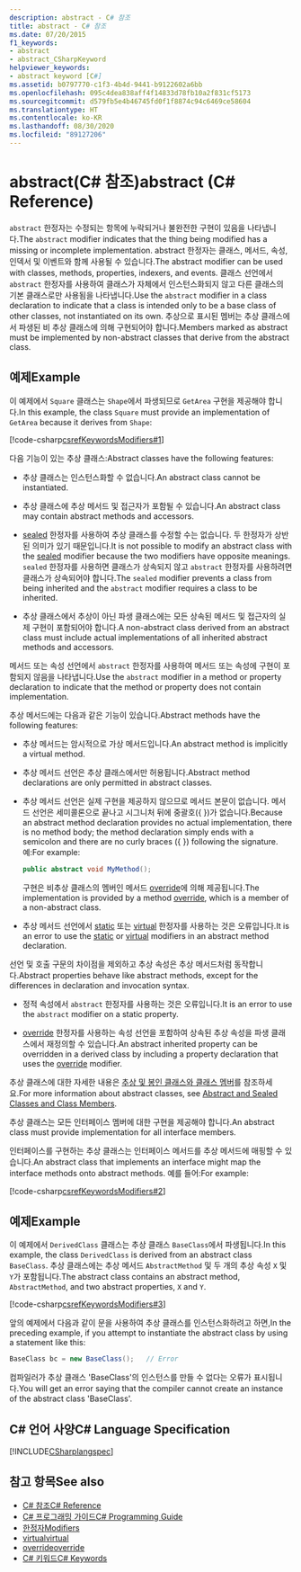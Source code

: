 ```yaml
---
description: abstract - C# 참조
title: abstract - C# 참조
ms.date: 07/20/2015
f1_keywords:
- abstract
- abstract_CSharpKeyword
helpviewer_keywords:
- abstract keyword [C#]
ms.assetid: b0797770-c1f3-4b4d-9441-b9122602a6bb
ms.openlocfilehash: 095c4dea838aff4f14833d78fb10a2f831cf5173
ms.sourcegitcommit: d579fb5e4b46745fd0f1f8874c94c6469ce58604
ms.translationtype: HT
ms.contentlocale: ko-KR
ms.lasthandoff: 08/30/2020
ms.locfileid: "89127206"
---
```

# <a name="abstract-c-reference"></a><span data-ttu-id="cbfdf-103">abstract(C# 참조)</span><span class="sxs-lookup"><span data-stu-id="cbfdf-103">abstract (C# Reference)</span></span>
<span data-ttu-id="cbfdf-104">`abstract` 한정자는 수정되는 항목에 누락되거나 불완전한 구현이 있음을 나타냅니다.</span><span class="sxs-lookup"><span data-stu-id="cbfdf-104">The `abstract` modifier indicates that the thing being modified has a missing or incomplete implementation.</span></span> <span data-ttu-id="cbfdf-105">abstract 한정자는 클래스, 메서드, 속성, 인덱서 및 이벤트와 함께 사용될 수 있습니다.</span><span class="sxs-lookup"><span data-stu-id="cbfdf-105">The abstract modifier can be used with classes, methods, properties, indexers, and events.</span></span> <span data-ttu-id="cbfdf-106">클래스 선언에서 `abstract` 한정자를 사용하여 클래스가 자체에서 인스턴스화되지 않고 다른 클래스의 기본 클래스로만 사용됨을 나타냅니다.</span><span class="sxs-lookup"><span data-stu-id="cbfdf-106">Use the `abstract` modifier in a class declaration to indicate that a class is intended only to be a base class of other classes, not instantiated on its own.</span></span> <span data-ttu-id="cbfdf-107">추상으로 표시된 멤버는 추상 클래스에서 파생된 비 추상 클래스에 의해 구현되어야 합니다.</span><span class="sxs-lookup"><span data-stu-id="cbfdf-107">Members marked as abstract must be implemented by non-abstract classes that derive from the abstract class.</span></span>
  
## <a name="example"></a><span data-ttu-id="cbfdf-108">예제</span><span class="sxs-lookup"><span data-stu-id="cbfdf-108">Example</span></span>  
 <span data-ttu-id="cbfdf-109">이 예제에서 `Square` 클래스는 `Shape`에서 파생되므로 `GetArea` 구현을 제공해야 합니다.</span><span class="sxs-lookup"><span data-stu-id="cbfdf-109">In this example, the class `Square` must provide an implementation of `GetArea` because it derives from `Shape`:</span></span>  
  
 [!code-csharp[csrefKeywordsModifiers#1](~/samples/snippets/csharp/VS_Snippets_VBCSharp/csrefKeywordsModifiers/CS/csrefKeywordsModifiers.cs#1)]
  
 <span data-ttu-id="cbfdf-110">다음 기능이 있는 추상 클래스:</span><span class="sxs-lookup"><span data-stu-id="cbfdf-110">Abstract classes have the following features:</span></span>  
  
- <span data-ttu-id="cbfdf-111">추상 클래스는 인스턴스화할 수 없습니다.</span><span class="sxs-lookup"><span data-stu-id="cbfdf-111">An abstract class cannot be instantiated.</span></span>  
  
- <span data-ttu-id="cbfdf-112">추상 클래스에 추상 메서드 및 접근자가 포함될 수 있습니다.</span><span class="sxs-lookup"><span data-stu-id="cbfdf-112">An abstract class may contain abstract methods and accessors.</span></span>  
  
- <span data-ttu-id="cbfdf-113">[sealed](./sealed.md) 한정자를 사용하여 추상 클래스를 수정할 수는 없습니다. 두 한정자가 상반된 의미가 있기 때문입니다.</span><span class="sxs-lookup"><span data-stu-id="cbfdf-113">It is not possible to modify an abstract class with the [sealed](./sealed.md) modifier because the two modifiers have opposite meanings.</span></span> <span data-ttu-id="cbfdf-114">`sealed` 한정자를 사용하면 클래스가 상속되지 않고 `abstract` 한정자를 사용하려면 클래스가 상속되어야 합니다.</span><span class="sxs-lookup"><span data-stu-id="cbfdf-114">The `sealed` modifier prevents a class from being inherited and the `abstract` modifier requires a class to be inherited.</span></span>  
  
- <span data-ttu-id="cbfdf-115">추상 클래스에서 추상이 아닌 파생 클래스에는 모든 상속된 메서드 및 접근자의 실제 구현이 포함되어야 합니다.</span><span class="sxs-lookup"><span data-stu-id="cbfdf-115">A non-abstract class derived from an abstract class must include actual implementations of all inherited abstract methods and accessors.</span></span>  
  
 <span data-ttu-id="cbfdf-116">메서드 또는 속성 선언에서 `abstract` 한정자를 사용하여 메서드 또는 속성에 구현이 포함되지 않음을 나타냅니다.</span><span class="sxs-lookup"><span data-stu-id="cbfdf-116">Use the `abstract` modifier in a method or property declaration to indicate that the method or property does not contain implementation.</span></span>  
  
 <span data-ttu-id="cbfdf-117">추상 메서드에는 다음과 같은 기능이 있습니다.</span><span class="sxs-lookup"><span data-stu-id="cbfdf-117">Abstract methods have the following features:</span></span>  
  
- <span data-ttu-id="cbfdf-118">추상 메서드는 암시적으로 가상 메서드입니다.</span><span class="sxs-lookup"><span data-stu-id="cbfdf-118">An abstract method is implicitly a virtual method.</span></span>  
  
- <span data-ttu-id="cbfdf-119">추상 메서드 선언은 추상 클래스에서만 허용됩니다.</span><span class="sxs-lookup"><span data-stu-id="cbfdf-119">Abstract method declarations are only permitted in abstract classes.</span></span>  
  
- <span data-ttu-id="cbfdf-120">추상 메서드 선언은 실제 구현을 제공하지 않으므로 메서드 본문이 없습니다. 메서드 선언은 세미콜론으로 끝나고 시그니처 뒤에 중괄호({ })가 없습니다.</span><span class="sxs-lookup"><span data-stu-id="cbfdf-120">Because an abstract method declaration provides no actual implementation, there is no method body; the method declaration simply ends with a semicolon and there are no curly braces ({ }) following the signature.</span></span> <span data-ttu-id="cbfdf-121">예:</span><span class="sxs-lookup"><span data-stu-id="cbfdf-121">For example:</span></span>  
  
    ```csharp  
    public abstract void MyMethod();  
    ```  
  
     <span data-ttu-id="cbfdf-122">구현은 비추상 클래스의 멤버인 메서드 [override](./override.md)에 의해 제공됩니다.</span><span class="sxs-lookup"><span data-stu-id="cbfdf-122">The implementation is provided by a method [override](./override.md), which is a member of a non-abstract class.</span></span>  
  
- <span data-ttu-id="cbfdf-123">추상 메서드 선언에서 [static](./static.md) 또는 [virtual](./virtual.md) 한정자를 사용하는 것은 오류입니다.</span><span class="sxs-lookup"><span data-stu-id="cbfdf-123">It is an error to use the [static](./static.md) or [virtual](./virtual.md) modifiers in an abstract method declaration.</span></span>  
  
 <span data-ttu-id="cbfdf-124">선언 및 호출 구문의 차이점을 제외하고 추상 속성은 추상 메서드처럼 동작합니다.</span><span class="sxs-lookup"><span data-stu-id="cbfdf-124">Abstract properties behave like abstract methods, except for the differences in declaration and invocation syntax.</span></span>  
  
- <span data-ttu-id="cbfdf-125">정적 속성에서 `abstract` 한정자를 사용하는 것은 오류입니다.</span><span class="sxs-lookup"><span data-stu-id="cbfdf-125">It is an error to use the `abstract` modifier on a static property.</span></span>  
  
- <span data-ttu-id="cbfdf-126">[override](./override.md) 한정자를 사용하는 속성 선언을 포함하여 상속된 추상 속성을 파생 클래스에서 재정의할 수 있습니다.</span><span class="sxs-lookup"><span data-stu-id="cbfdf-126">An abstract inherited property can be overridden in a derived class by including a property declaration that uses the [override](./override.md) modifier.</span></span>  
  
 <span data-ttu-id="cbfdf-127">추상 클래스에 대한 자세한 내용은 [추상 및 봉인 클래스와 클래스 멤버](../../programming-guide/classes-and-structs/abstract-and-sealed-classes-and-class-members.md)를 참조하세요.</span><span class="sxs-lookup"><span data-stu-id="cbfdf-127">For more information about abstract classes, see [Abstract and Sealed Classes and Class Members](../../programming-guide/classes-and-structs/abstract-and-sealed-classes-and-class-members.md).</span></span>  
  
 <span data-ttu-id="cbfdf-128">추상 클래스는 모든 인터페이스 멤버에 대한 구현을 제공해야 합니다.</span><span class="sxs-lookup"><span data-stu-id="cbfdf-128">An abstract class must provide implementation for all interface members.</span></span>  
  
 <span data-ttu-id="cbfdf-129">인터페이스를 구현하는 추상 클래스는 인터페이스 메서드를 추상 메서드에 매핑할 수 있습니다.</span><span class="sxs-lookup"><span data-stu-id="cbfdf-129">An abstract class that implements an interface might map the interface methods onto abstract methods.</span></span> <span data-ttu-id="cbfdf-130">예를 들어:</span><span class="sxs-lookup"><span data-stu-id="cbfdf-130">For example:</span></span>  
  
[!code-csharp[csrefKeywordsModifiers#2](~/samples/snippets/csharp/VS_Snippets_VBCSharp/csrefKeywordsModifiers/CS/csrefKeywordsModifiers.cs#2)]
  
## <a name="example"></a><span data-ttu-id="cbfdf-131">예제</span><span class="sxs-lookup"><span data-stu-id="cbfdf-131">Example</span></span>  
 <span data-ttu-id="cbfdf-132">이 예제에서 `DerivedClass` 클래스는 추상 클래스 `BaseClass`에서 파생됩니다.</span><span class="sxs-lookup"><span data-stu-id="cbfdf-132">In this example, the class `DerivedClass` is derived from an abstract class `BaseClass`.</span></span> <span data-ttu-id="cbfdf-133">추상 클래스에는 추상 메서드 `AbstractMethod` 및 두 개의 추상 속성 `X` 및 `Y`가 포함됩니다.</span><span class="sxs-lookup"><span data-stu-id="cbfdf-133">The abstract class contains an abstract method, `AbstractMethod`, and two abstract properties, `X` and `Y`.</span></span>  
  
[!code-csharp[csrefKeywordsModifiers#3](~/samples/snippets/csharp/VS_Snippets_VBCSharp/csrefKeywordsModifiers/CS/csrefKeywordsModifiers.cs#3)]
  
 <span data-ttu-id="cbfdf-134">앞의 예제에서 다음과 같이 문을 사용하여 추상 클래스를 인스턴스화하려고 하면,</span><span class="sxs-lookup"><span data-stu-id="cbfdf-134">In the preceding example, if you attempt to instantiate the abstract class by using a statement like this:</span></span>  
  
```csharp
BaseClass bc = new BaseClass();   // Error  
```  
  
<span data-ttu-id="cbfdf-135">컴파일러가 추상 클래스 'BaseClass'의 인스턴스를 만들 수 없다는 오류가 표시됩니다.</span><span class="sxs-lookup"><span data-stu-id="cbfdf-135">You will get an error saying that the compiler cannot create an instance of the abstract class 'BaseClass'.</span></span>  
  
## <a name="c-language-specification"></a><span data-ttu-id="cbfdf-136">C# 언어 사양</span><span class="sxs-lookup"><span data-stu-id="cbfdf-136">C# Language Specification</span></span>  
 [!INCLUDE[CSharplangspec](~/includes/csharplangspec-md.md)]  
  
## <a name="see-also"></a><span data-ttu-id="cbfdf-137">참고 항목</span><span class="sxs-lookup"><span data-stu-id="cbfdf-137">See also</span></span>

- [<span data-ttu-id="cbfdf-138">C# 참조</span><span class="sxs-lookup"><span data-stu-id="cbfdf-138">C# Reference</span></span>](../index.md)
- [<span data-ttu-id="cbfdf-139">C# 프로그래밍 가이드</span><span class="sxs-lookup"><span data-stu-id="cbfdf-139">C# Programming Guide</span></span>](../../programming-guide/index.md)
- [<span data-ttu-id="cbfdf-140">한정자</span><span class="sxs-lookup"><span data-stu-id="cbfdf-140">Modifiers</span></span>](index.md)
- [<span data-ttu-id="cbfdf-141">virtual</span><span class="sxs-lookup"><span data-stu-id="cbfdf-141">virtual</span></span>](./virtual.md)
- [<span data-ttu-id="cbfdf-142">override</span><span class="sxs-lookup"><span data-stu-id="cbfdf-142">override</span></span>](./override.md)
- [<span data-ttu-id="cbfdf-143">C# 키워드</span><span class="sxs-lookup"><span data-stu-id="cbfdf-143">C# Keywords</span></span>](./index.md)
